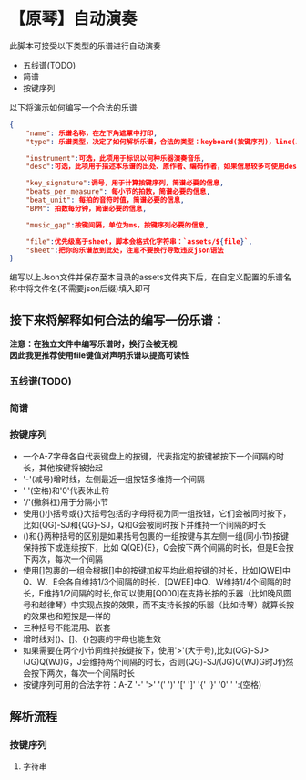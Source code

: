 # 【原琴】自动演奏
此脚本可接受以下类型的乐谱进行自动演奏
- 五线谱(TODO)
- 简谱
- 按键序列

以下将演示如何编写一个合法的乐谱  
``` Json
{
    "name": 乐谱名称，在左下角遮罩中打印,
    "type": 乐谱类型，决定了如何解析乐谱，合法的类型：keyboard(按键序列)，line(五线谱)，number(简谱),

    "instrument":可选，此项用于标识以何种乐器演奏音乐,
    "desc":可选，此项用于描述本乐谱的出处、原作者、编码作者，如果信息较多可使用desc加后缀模拟换行(,

    "key_signature":调号，用于计算按键序列，简谱必要的信息,
    "beats_per_measure": 每小节的拍数，简谱必要的信息,
    "beat_unit": 每拍的音符时值，简谱必要的信息,
    "BPM": 拍数每分钟，简谱必要的信息,

    "music_gap":按键间隔，单位为ms，按键序列必要的信息,

    "file":优先级高于sheet，脚本会格式化字符串：`assets/${file}`,
    "sheet":把你的乐谱放到此处，注意不要换行导致违反json语法
}
```
编写以上Json文件并保存至本目录的assets文件夹下后，在自定义配置的乐谱名称中将文件名(不需要json后缀)填入即可
## 接下来将解释如何合法的编写一份乐谱：
**注意：在独立文件中编写乐谱时，换行会被无视**  
**因此我更推荐使用file键值对声明乐谱以提高可读性**
### 五线谱(TODO)
### 简谱


### 按键序列
- 一个A-Z字母各自代表键盘上的按键，代表指定的按键被按下一个间隔的时长，其他按键将被抬起
- '-'(减号)增时线，左侧最近一组按钮多维持一个间隔
- ' '(空格)和'0'代表休止符
- '/'(撇斜杠)用于分隔小节
- 使用()小括号或{}大括号包括的字母将视为同一组按钮，它们会被同时按下，比如(QG)-SJ和{QG}-SJ，Q和G会被同时按下并维持一个间隔的时长
- ()和{}两种括号的区别是如果括号包裹的一组按键与其左侧一组(同小节)按键保持按下或连续按下，比如 Q(QE){E}，Q会按下两个间隔的时长，但是E会按下两次，每次一个间隔
- 使用[]包裹的一组会根据[]中的按键加权平均此组按键的时长，比如[QWE]中Q、W、E会各自维持1/3个间隔的时长，[QWEE]中Q、W维持1/4个间隔的时长，E维持1/2间隔的时长,你可以使用[Q000]在支持长按的乐器（比如晚风圆号和越律琴）中实现点按的效果，而不支持长按的乐器（比如诗琴）就算长按的效果也和短按是一样的
- 三种括号不能混用、嵌套
- 增时线对()、[]、{}包裹的字母也能生效
- 如果需要在两个小节间维持按键按下，使用'>'(大于号),比如(QG)-SJ>(JG)Q(WJ)G，J会维持两个间隔的时长，否则(QG)-SJ/(JG)Q(WJ)G时J仍然会按下两次，每次一个间隔时长
- 按键序列可用的合法字符：A-Z '-' '>' '(' ')' '[' ']' '{' '}' '0' ' ':(空格)

## 解析流程
### 按键序列
1. 字符串